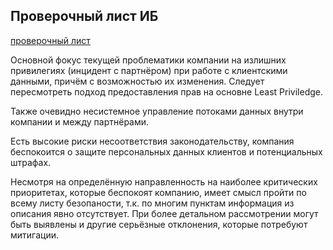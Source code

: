 ## Проверочный лист ИБ

[проверочный лист](Проверочный%20лист%20для%20аудита%20ИБ.xlsx)

Основной фокус текущей проблематики компании на излишних привилегиях (инцидент с партнёром) при работе с клиентскими данными, причём с возможностью их изменения.
Следует пересмотреть подход предоставления прав на основне Least Priviledge.

Также очевидно несистемное управление потоками данных внутри компании и между партнёрами.

Есть высокие риски несоответствия законодательству, компания беспокоится о защите персональных данных клиентов и потенциальных штрафах.

Несмотря на определённую направленность на наиболее критических приоритетах, которые беспокоят компанию, имеет смысл пройти по всему листу безопаности, т.к. по многим пунктам информация из описания явно отсутствует. При более детальном рассмотрении могут быть выявлены и другие серьёзные отклонения, которые потребуют митигации.
